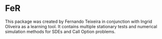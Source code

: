# FeR

This package was created by Fernando Teixeira in conjunction with Ingrid Oliveira as a learning tool. It contains multiple stationary tests and numerical simulation methods for SDEs and Call Option problems.